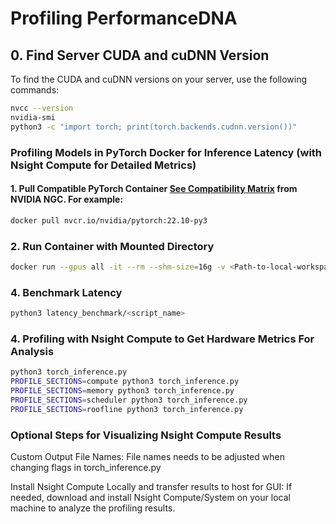 # Profiling PerformanceDNA

## 0. Find Server CUDA and cuDNN Version

To find the CUDA and cuDNN versions on your server, use the following commands:

```sh
nvcc --version
nvidia-smi
python3 -c "import torch; print(torch.backends.cudnn.version())"
```

### Profiling Models in PyTorch Docker for Inference Latency (with Nsight Compute for Detailed Metrics)

#### 1. Pull Compatible PyTorch Container [See Compatibility Matrix](https://docs.nvidia.com/deeplearning/frameworks/support-matrix/index.html) from NVIDIA NGC. For example:
```sh
docker pull nvcr.io/nvidia/pytorch:22.10-py3
```
### 2. Run Container with Mounted Directory
```sh
docker run --gpus all -it --rm --shm-size=16g -v <Path-to-local-workspace>:/workspace nvcr.io/nvidia/pytorch:22.10-py3
```
### 4. Benchmark Latency
```sh
python3 latency_benchmark/<script_name>
```
### 4. Profiling with Nsight Compute to Get Hardware Metrics For Analysis
```sh
python3 torch_inference.py
PROFILE_SECTIONS=compute python3 torch_inference.py
PROFILE_SECTIONS=memory python3 torch_inference.py
PROFILE_SECTIONS=scheduler python3 torch_inference.py
PROFILE_SECTIONS=roofline python3 torch_inference.py
```

### Optional Steps for Visualizing Nsight Compute Results
Custom Output File Names:
File names needs to be adjusted when changing flags in torch_inference.py

Install Nsight Compute Locally and transfer results to host for GUI:
If needed, download and install Nsight Compute/System on your local machine to analyze the profiling results.
